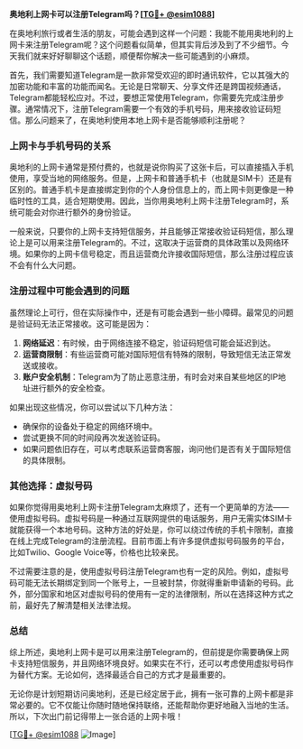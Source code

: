 **奥地利上网卡可以注册Telegram吗？[[TG💪+ @esim1088](https://t.me/s/esim1088)]**

在奥地利旅行或者生活的朋友，可能会遇到这样一个问题：我能不能用奥地利的上网卡来注册Telegram呢？这个问题看似简单，但其实背后涉及到了不少细节。今天我们就来好好聊聊这个话题，顺便帮你解决一些可能遇到的小麻烦。

首先，我们需要知道Telegram是一款非常受欢迎的即时通讯软件，它以其强大的加密功能和丰富的功能而闻名。无论是日常聊天、分享文件还是跨国视频通话，Telegram都能轻松应对。不过，要想正常使用Telegram，你需要先完成注册步骤。通常情况下，注册Telegram需要一个有效的手机号码，用来接收验证码短信。那么问题来了，在奥地利使用本地上网卡是否能够顺利注册呢？

### 上网卡与手机号码的关系

奥地利的上网卡通常是预付费的，也就是说你购买了这张卡后，可以直接插入手机使用，享受当地的网络服务。但是，上网卡和普通手机卡（也就是SIM卡）还是有区别的。普通手机卡是直接绑定到你的个人身份信息上的，而上网卡则更像是一种临时性的工具，适合短期使用。因此，当你用奥地利上网卡注册Telegram时，系统可能会对你进行额外的身份验证。

一般来说，只要你的上网卡支持短信服务，并且能够正常接收验证码短信，那么理论上是可以用来注册Telegram的。不过，这取决于运营商的具体政策以及网络环境。如果你的上网卡信号稳定，而且运营商允许接收国际短信，那么注册过程应该不会有什么大问题。

### 注册过程中可能会遇到的问题

虽然理论上可行，但在实际操作中，还是有可能会遇到一些小障碍。最常见的问题是验证码无法正常接收。这可能是因为：

1. **网络延迟**：有时候，由于网络连接不稳定，验证码短信可能会延迟到达。
2. **运营商限制**：有些运营商可能对国际短信有特殊的限制，导致短信无法正常发送或接收。
3. **账户安全机制**：Telegram为了防止恶意注册，有时会对来自某些地区的IP地址进行额外的安全检查。

如果出现这些情况，你可以尝试以下几种方法：

- 确保你的设备处于稳定的网络环境中。
- 尝试更换不同的时间段再次发送验证码。
- 如果问题依旧存在，可以考虑联系运营商客服，询问他们是否有关于国际短信的具体限制。

### 其他选择：虚拟号码

如果你觉得用奥地利上网卡注册Telegram太麻烦了，还有一个更简单的方法——使用虚拟号码。虚拟号码是一种通过互联网提供的电话服务，用户无需实体SIM卡就能获得一个本地号码。这种方法的好处是，你可以绕过传统的手机卡限制，直接在线上完成Telegram的注册流程。目前市面上有许多提供虚拟号码服务的平台，比如Twilio、Google Voice等，价格也比较亲民。

不过需要注意的是，使用虚拟号码注册Telegram也有一定的风险。例如，虚拟号码可能无法长期绑定到同一个账号上，一旦被封禁，你就得重新申请新的号码。此外，部分国家和地区对虚拟号码的使用有一定的法律限制，所以在选择这种方式之前，最好先了解清楚相关法律法规。

### 总结

综上所述，奥地利上网卡是可以用来注册Telegram的，但前提是你需要确保上网卡支持短信服务，并且网络环境良好。如果实在不行，还可以考虑使用虚拟号码作为替代方案。无论如何，选择最适合自己的方式才是最重要的。

无论你是计划短期访问奥地利，还是已经定居于此，拥有一张可靠的上网卡都是非常必要的。它不仅能让你随时随地保持联络，还能帮助你更好地融入当地的生活。所以，下次出门前记得带上一张合适的上网卡哦！

[[TG💪+ @esim1088](https://t.me/s/esim1088) ![Image](https://i.postimg.cc/4NQfJmqS/Snipaste-2025-05-13-00-14-12.png)]